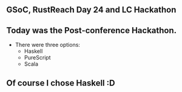 ## GSoC, RustReach Day 24 and LC Hackathon

## Today was the Post-conference Hackathon.
- There were three options:
  - Haskell
  - PureScript
  - Scala
  
## Of course I chose Haskell :D
